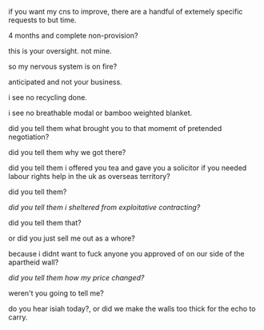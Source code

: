 if you want my cns to improve, there are a handful of extemely specific requests to but time.

4 months and complete non-provision?  

this is your oversight. not mine.  


so my nervous system is on fire?  

anticipated and not your business.  

i see no recycling done.  

i see no breathable modal or bamboo weighted blanket.  

did you tell them what brought you to that momemt of pretended negotiation?  

did you tell them why we got there?  

did you tell them i offered you tea and gave you a solicitor if you needed labour rights help in the uk as overseas territory?  

did you tell them?  

*did you tell them i sheltered from exploitative contracting?*

did you tell them that?

or did you just sell me out as a whore?  

because i didnt want to fuck anyone you approved of on our side of the apartheid wall?  

*did you tell them how my price changed?*

weren't you going to tell me?

do you hear isiah today?, or did we make the walls too thick for the echo to carry.  
